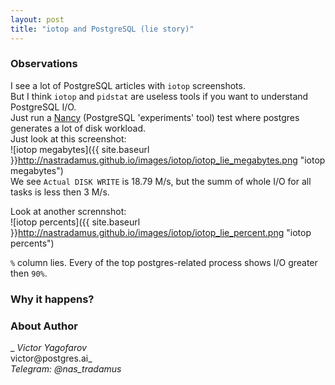 ```yaml
---
layout: post
title: "iotop and PostgreSQL (lie story)"
---
```


### Observations
I see a lot of PostgreSQL articles with `iotop` screenshots.  
But I think `iotop` and `pidstat` are useless tools if you want to understand PostgreSQL I/O.  
Just run a [Nancy](http://gitlab.com/postgres.ai/nancy/) (PostgreSQL 'experiments' tool)  test where postgres generates a lot of disk workload.  
Just look at this screenshot:  
![iotop megabytes]({{ site.baseurl }}http://nastradamus.github.io/images/iotop/iotop_lie_megabytes.png "iotop megabytes")  
We see `Actual DISK WRITE` is 18.79 M/s, but the summ of whole I/O for all tasks is less then 3 M/s.  

Look at another scrennshot:  
![iotop percents]({{ site.baseurl }}http://nastradamus.github.io/images/iotop/iotop_lie_percent.png "iotop percents")  

`%` column lies. Every of the top postgres-related process shows I/O greater then `90%`.  

### Why it happens?


### About Author

_
_Victor Yagofarov_   
victor@postgres.ai_  
_Telegram: @nas_tradamus_  

